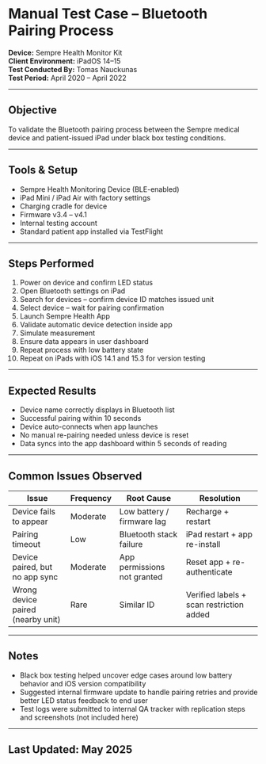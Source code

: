 # Manual Test Case – Bluetooth Pairing Process  
**Device:** Sempre Health Monitor Kit  
**Client Environment:** iPadOS 14–15  
**Test Conducted By:** Tomas Nauckunas  
**Test Period:** April 2020 – April 2022

---

## Objective  
To validate the Bluetooth pairing process between the Sempre medical device and patient-issued iPad under black box testing conditions.

---

## Tools & Setup  
- Sempre Health Monitoring Device (BLE-enabled)  
- iPad Mini / iPad Air with factory settings  
- Charging cradle for device  
- Firmware v3.4 – v4.1  
- Internal testing account  
- Standard patient app installed via TestFlight

---

## Steps Performed

1. Power on device and confirm LED status  
2. Open Bluetooth settings on iPad  
3. Search for devices – confirm device ID matches issued unit  
4. Select device – wait for pairing confirmation  
5. Launch Sempre Health App  
6. Validate automatic device detection inside app  
7. Simulate measurement  
8. Ensure data appears in user dashboard  
9. Repeat process with low battery state  
10. Repeat on iPads with iOS 14.1 and 15.3 for version testing

---

## Expected Results

- Device name correctly displays in Bluetooth list  
- Successful pairing within 10 seconds  
- Device auto-connects when app launches  
- No manual re-pairing needed unless device is reset  
- Data syncs into the app dashboard within 5 seconds of reading

---

## Common Issues Observed

| Issue | Frequency | Root Cause | Resolution |
|-------|-----------|------------|------------|
| Device fails to appear | Moderate | Low battery / firmware lag | Recharge + restart |
| Pairing timeout | Low | Bluetooth stack failure | iPad restart + app re-install |
| Device paired, but no app sync | Moderate | App permissions not granted | Reset app + re-authenticate |
| Wrong device paired (nearby unit) | Rare | Similar ID | Verified labels + scan restriction added |

---

## Notes

- Black box testing helped uncover edge cases around low battery behavior and iOS version compatibility  
- Suggested internal firmware update to handle pairing retries and provide better LED status feedback to end user  
- Test logs were submitted to internal QA tracker with replication steps and screenshots (not included here)

---

## Last Updated: May 2025

